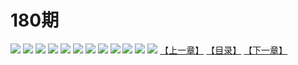 # 180期
![](https://mao.mhtupian.com/uploads/img/7563/98938/001.jpg)
![](https://mao.mhtupian.com/uploads/img/7563/98938/002.jpg)
![](https://mao.mhtupian.com/uploads/img/7563/98938/003.jpg)
![](https://mao.mhtupian.com/uploads/img/7563/98938/004.jpg)
![](https://mao.mhtupian.com/uploads/img/7563/98938/005.jpg)
![](https://mao.mhtupian.com/uploads/img/7563/98938/006.jpg)
![](https://mao.mhtupian.com/uploads/img/7563/98938/007.jpg)
![](https://mao.mhtupian.com/uploads/img/7563/98938/008.jpg)
![](https://mao.mhtupian.com/uploads/img/7563/98938/009.jpg)
![](https://mao.mhtupian.com/uploads/img/7563/98938/010.jpg)
![](https://mao.mhtupian.com/uploads/img/7563/98938/011.jpg)
![](https://mao.mhtupian.com/uploads/img/7563/98938/012.jpg)
[【上一章】](./102.md)
[【目录】](./README.md)
[【下一章】](./104.md)
